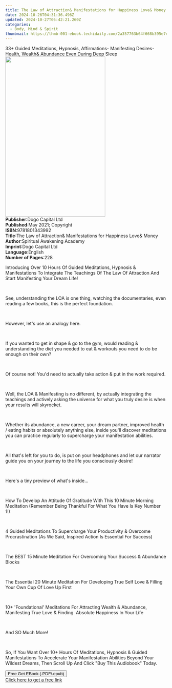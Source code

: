 ```yaml
---
title: The Law of Attraction& Manifestations for Happiness Love& Money | Free Book
date: 2024-10-26T04:31:36.496Z
updated: 2024-10-27T05:42:21.260Z
categories:
  - Body, Mind & Spirit
thumbnail: https://thmb-001-ebook.techidaily.com/2a357763b64f668b395e7e977edca3f939446c9c7fb9d9447b02c4b9bb81f319.jpg
---
```

<main id="book-container">
  <div class="flex flex-col">
    <div class="book-brief flex-1 py-6 px-4 sm:p-6 md:py-10 md:px-8">
      <!-- brief-->
      <div class="book-brief-main">
        33+ Guided Meditations, Hypnosis, Affirmations- Manifesting Desires-
        Health, Wealth& Abundance Even During Deep Sleep
      </div>
    </div>
    <div
      class="book-meta-info flex-1 grid gap-4 col-start-1 col-end-3 row-start-1 sm:mb-6 sm:grid-cols-4 lg:gap-6 lg:col-start-2 lg:row-end-6 lg:row-span-6 lg:mb-0"
    >
      <div
        class="book-meta-info-left place-content-center mt-4 p-4 text-sm leading-6 col-start-2 col-span-2 dark:text-slate-400"
      >
        <img
          class="w-full h-500 object-cover rounded-lg sm:h-255 sm:col-span-2 lg:col-span-full"
          src="https://img-001-ebook.techidaily.com/fa8e5a57ed4179e68b8e5c572c4ed2772e4d7d5a4ca9bb2ee883d2c9d7a975da.jpg"
          alt=""
          width="312"
          height="500"
        />
      </div>
      <div
        class="book-meta-info-right mt-2 col-start-1 row-start-2 col-span-3 self-center"
      >
        <!-- meta data  -->
        <div class="flex flex-col px-4 md:px-8">
          <div class="flex-1">
            <strong>Publisher</strong>:<span class="px-2"
              >Dogo Capital Ltd</span
            >
          </div>
          <div class="flex-1">
            <strong>Published</strong>:<span class="px-2"
              >May 2021; Copyright</span
            >
          </div>
          <div class="flex-1">
            <strong>ISBN</strong>:<span class="px-2">9781801343992</span>
          </div>
          <div class="flex-1">
            <strong>Title</strong>:<span class="px-2"
              >The Law of Attraction&amp; Manifestations for Happiness Love&amp;
              Money</span
            >
          </div>
          <div class="flex-1">
            <strong>Author</strong>:<span class="px-2"
              >Spiritual Awakening Academy</span
            >
          </div>
          <div class="flex-1">
            <strong>Imprint</strong>:<span class="px-2">Dogo Capital Ltd</span>
          </div>
          <div class="flex-1">
            <strong>Language</strong>:<span class="px-2">English</span>
          </div>
          <div class="flex-1">
            <strong>Number of Pages</strong>:<span class="px-2">228</span>
          </div>
        </div>
      </div>
    </div>
    <div class="book-description flex-1 py-6 px-4 sm:p-6 md:py-10 md:px-8">
      <div class="book-description-main">
        <div accordion-content="" id="description">
          <p></p>
          <p>
            Introducing&nbsp;Over 10 Hours Of Guided Meditations, Hypnosis &amp;
            Manifestations To Integrate The Teachings Of The Law Of Attraction
            And Start Manifesting Your Dream Life!
          </p>
          <p><br /></p>
          <p>
            See, understanding the LOA is one thing, watching the documentaries,
            even reading a few books, this is the perfect foundation.
          </p>
          <p><br /></p>
          <p>However, let's use an analogy here.</p>
          <p><br /></p>
          <p>
            If you wanted to get in shape &amp; go to the gym, would reading
            &amp; understanding the diet you needed to eat &amp; workouts you
            need to do be enough on their own?
          </p>
          <p><br /></p>
          <p>
            Of course not! You'd need to actually take action &amp; put in the
            work required.
          </p>
          <p><br /></p>
          <p>
            Well, the LOA &amp; Manifesting is no different, by actually
            integrating the teachings and actively asking the universe for what
            you truly desire is when your results will skyrocket.
          </p>
          <p><br /></p>
          <p>
            Whether its abundance, a new career, your dream partner, improved
            health / eating habits or absolutely anything else, inside you'll
            discover meditations you can practice regularly to supercharge your
            manifestation abilities.
          </p>
          <p><br /></p>
          <p>
            All that's left for you to do, is put on your headphones and let our
            narrator guide you on your journey to the life you consciously
            desire!
          </p>
          <p><br /></p>
          <p>Here's a tiny preview of what's inside...</p>
          <p><br /></p>
          <p>
            How To Develop An Attitude Of Gratitude With This 10 Minute Morning
            Meditation (Remember Being Thankful For What You Have Is Key Number
            1!)
          </p>
          <p><br /></p>
          <p>
            4 Guided Meditations To Supercharge Your Productivity &amp; Overcome
            Procrastination (As We Said, Inspired Action Is Essential For
            Success)
          </p>
          <p><br /></p>
          <p>
            The BEST 15 Minute Meditation For Overcoming Your Success &amp;
            Abundance Blocks
          </p>
          <p><br /></p>
          <p>
            The Essential 20 Minute Meditation For Developing True Self Love
            &amp; Filling Your Own Cup Of Love Up First
          </p>
          <p><br /></p>
          <p>
            10+ 'Foundational' Meditations For Attracting Wealth &amp;
            Abundance, Manifesting True Love &amp; Finding&nbsp; Absolute
            Happiness In Your Life
          </p>
          <p><br /></p>
          <p>And SO Much More!</p>
          <p><br /></p>
          <p>
            So, If You Want Over 10+ Hours Of Meditations, Hypnosis &amp; Guided
            Manifestations To Accelerate Your Manifestation Abilities Beyond
            Your Wildest Dreams, Then Scroll Up And Click "Buy This Audiobook"
            Today.
          </p>
          <p></p>
        </div>
        <div class="accordion-fader"></div>
      </div>
    </div>
    <div class="book-excerpts flex-1 py-6 px-4 sm:p-6 md:py-10 md:px-8"></div>
    <div
      class="book-about-author flex-1 py-6 px-4 sm:p-6 md:py-10 md:px-8"
    ></div>
    <div class="book-free-get flex-1 py-6 px-4 sm:p-6 md:py-10 md:px-8">
      <button
        id="btn-free-get"
        class="bg-blue-500 hover:bg-blue-700 text-white font-bold py-2 px-4 rounded"
      >
        Free Get EBook (.PDF/.epub)
      </button>
      <div id="countdown-display" class="px-2 text-lg mt-2"></div>
      <a
        id="free-link"
        class="hidden bg-blue-500 hover:bg-blue-700 text-white font-bold py-2 px-4 rounded"
        href="https://www.ebooks.com/en-us/book/210377960/the-law-of-attraction-manifestations-for-happiness-love-money/spiritual-awakening-academy/"
        target="_blank"
        >Click here to get a free link</a
      >
    </div>
    <script>
      let countdownTime = 0;
      let countdownInterval = null;
      document
        .getElementById('btn-free-get')
        .addEventListener('click', startCountdown);
      function startCountdown() {
        countdownTime = new Date().getTime() + 60000 * 3;
        countdownInterval = setInterval(updateCountdown, 1000);
        document.getElementById('btn-free-get').disabled = true;
        document
          .getElementById('btn-free-get')
          .classList.add('bg-gray-500', 'cursor-not-allowed');
      }
      function updateCountdown() {
        let currentTime = new Date().getTime();
        let timeLeft = countdownTime - currentTime;
        let secondsLeft = Math.floor(timeLeft / 1000);
        document.getElementById('countdown-display').innerHTML =
          `Remaining time: ${secondsLeft} seconds.`;
        if (secondsLeft <= 0) {
          clearInterval(countdownInterval);
          document.getElementById('btn-free-get').classList.add('hidden');
          document.getElementById('free-link').classList.remove('hidden');
          document.getElementById('countdown-display').innerHTML = '';
        }
      }
    </script>
  </div>
</main>

<ins class="adsbygoogle"
      style="display:block"
      data-ad-client="ca-pub-7571918770474297"
      data-ad-slot="8358498916"
      data-ad-format="auto"
      data-full-width-responsive="true"></ins>
    